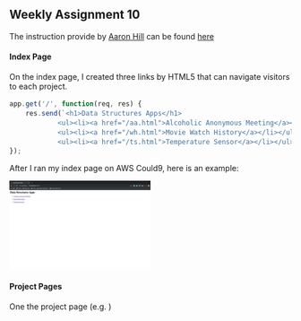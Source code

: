 ## Weekly Assignment 10

The instruction provide by [Aaron Hill](https://github.com/aaronxhill) can be found [here](https://github.com/visualizedata/data-structures/tree/master/weekly_assignment_10)

#### Index Page

On the index page, I created three links by HTML5 that can navigate visitors to each project.

```javascript
app.get('/', function(req, res) {
    res.send(`<h1>Data Structures Apps</h1>
            <ul><li><a href="/aa.html">Alcoholic Anonymous Meeting</a></li></ul>
            <ul><li><a href="/wh.html">Movie Watch History</a></li></ul>
            <ul><li><a href="/ts.html">Temperature Sensor</a></li></ul>`);
});
```

After I ran my index page on AWS Could9, here is an example:

<img src="https://github.com/yujunmjiang/data-structures-fall-19/blob/master/week10/image/sample-1.png" width="50%"/>

#### Project Pages

One the project page (e.g. )
